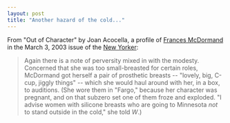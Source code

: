 ```yaml
---
layout: post
title: "Another hazard of the cold..."
---
```




From "Out of Character" by Joan Acocella, a profile of <a href="http://us.imdb.com/Name?McDormand,+Frances">Frances McDormand</a> in the March 3, 2003 issue of the <a href="http://www.newyorker.com/">New Yorker</a>:

<blockquote>Again there is a note of perversity mixed in with the modesty. Concerned that she was too small-breasted for certain roles, McDormand got herself a pair of prosthetic breasts -- "lovely, big, C-cup, jiggly things" -- which she would haul around with her, in a box, to auditions. (She wore them in "Fargo," because her character was pregnant, and on that subzero set one of them froze and exploded. "I advise women with silicone breasts who are going to Minnesota <i>not</i> to stand outside in the cold," she told <i>W</i>.)</blockquote>


